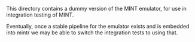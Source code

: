 This directory contains a dummy version of the MINT emulator, for use in
integration testing of MINT.

Eventually, once a stable pipeline for the emulator exists and is embedded into
mintr we may be able to switch the integration tests to using that.
